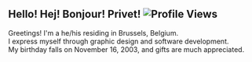 ## Hello! Hej! Bonjour! Privet! ![Profile Views](https://komarev.com/ghpvc/?username=breitburg)

Greetings! I'm a he/his residing in Brussels, Belgium.  
I express myself through graphic design and software development.  
My birthday falls on November 16, 2003, and gifts are much appreciated.
